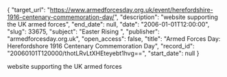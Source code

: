 {
  "target_url": "https://www.armedforcesday.org.uk/event/herefordshire-1916-centenary-commemoration-day/", 
  "description": "website supporting the UK armed forces", 
  "end_date": null, 
  "date": "2006-01-01T12:00:00", 
  "slug": 33675, 
  "subject": "Easter Rising ", 
  "publisher": "armedforcesday.org.uk", 
  "open_access": false, 
  "title": "Armed Forces Day: Herefordshore 1916 Centenary Commemoration Day", 
  "record_id": "20060101T120000/thotLRvLtXHEteyebt1hvg==", 
  "start_date": null
}

website supporting the UK armed forces
